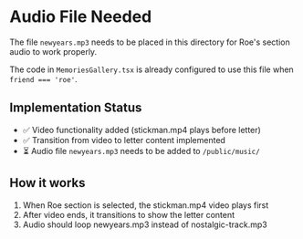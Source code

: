 # Audio File Needed

The file `newyears.mp3` needs to be placed in this directory for Roe's section audio to work properly.

The code in `MemoriesGallery.tsx` is already configured to use this file when `friend === 'roe'`.

## Implementation Status
- ✅ Video functionality added (stickman.mp4 plays before letter)
- ✅ Transition from video to letter content implemented  
- ⏳ Audio file `newyears.mp3` needs to be added to `/public/music/`

## How it works
1. When Roe section is selected, the stickman.mp4 video plays first
2. After video ends, it transitions to show the letter content
3. Audio should loop newyears.mp3 instead of nostalgic-track.mp3